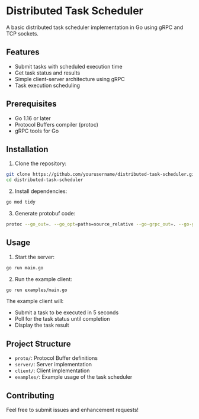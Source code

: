 # Distributed Task Scheduler

A basic distributed task scheduler implementation in Go using gRPC and TCP sockets.

## Features

- Submit tasks with scheduled execution time
- Get task status and results
- Simple client-server architecture using gRPC
- Task execution scheduling

## Prerequisites

- Go 1.16 or later
- Protocol Buffers compiler (protoc)
- gRPC tools for Go

## Installation

1. Clone the repository:
```bash
git clone https://github.com/yourusername/distributed-task-scheduler.git
cd distributed-task-scheduler
```

2. Install dependencies:
```bash
go mod tidy
```

3. Generate protobuf code:
```bash
protoc --go_out=. --go_opt=paths=source_relative --go-grpc_out=. --go-grpc_opt=paths=source_relative proto/scheduler.proto
```

## Usage

1. Start the server:
```bash
go run main.go
```

2. Run the example client:
```bash
go run examples/main.go
```

The example client will:
- Submit a task to be executed in 5 seconds
- Poll for the task status until completion
- Display the task result

## Project Structure

- `proto/`: Protocol Buffer definitions
- `server/`: Server implementation
- `client/`: Client implementation
- `examples/`: Example usage of the task scheduler

## Contributing

Feel free to submit issues and enhancement requests! 